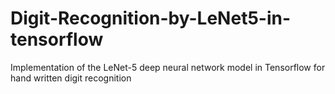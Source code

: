 # Digit-Recognition-by-LeNet5-in-tensorflow
Implementation of the LeNet-5 deep neural network model in Tensorflow for hand written digit recognition

